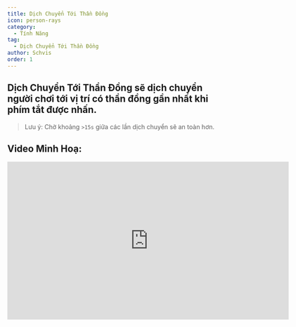 ```yaml
---
title: Dịch Chuyển Tới Thần Đồng
icon: person-rays
category:
  - Tính Năng
tag:
  - Dịch Chuyển Tới Thần Đồng
author: Schvis
order: 1
---
```


## Dịch Chuyển Tới Thần Đồng sẽ dịch chuyển người chơi tới vị trí có thần đồng gần nhất khi phím tắt được nhấn.

> Lưu ý: Chờ khoảng `>15s` giữa các lần dịch chuyển sẽ an toàn hơn.

## Video Minh Hoạ:

<div class="iframe-container"><iframe width="640" height="360" src="https://www.youtube.com/embed/j2Yu31J7Yh4?list=PL5eI1Tb64p56g27qfYk7VuFTz4FK6YrKa" title="Korepi - Oculi/ChestTeleport" frameborder="0" allow="accelerometer; autoplay; clipboard-write; encrypted-media; gyroscope; picture-in-picture; web-share" allowfullscreen></iframe></div>
